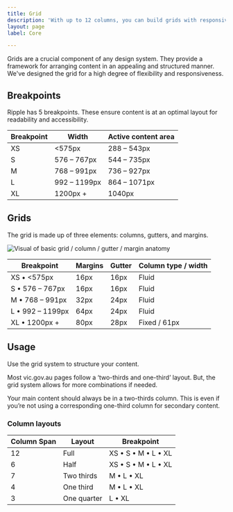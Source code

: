 ```yaml
---
title: Grid
description: 'With up to 12 columns, you can build grids with responsive layouts across different breakpoints.'
layout: page
label: Core

---
```


Grids are a crucial component of any design system. They provide a framework for arranging content in an appealing and structured manner. We've designed the grid for a high degree of flexibility and responsiveness.

## Breakpoints
Ripple has 5 breakpoints. These ensure content is at an optimal layout for readability and accessibility.

| Breakpoint | Width        | Active content area |
|------------|--------------|---------------------|
|   XS       | <575px       | 288 – 543px         |
|   S        | 576 – 767px  | 544 – 735px         |
|   M        | 768 – 991px  | 736 – 927px         |
|   L        | 992 – 1199px | 864 – 1071px        |
|   XL       | 1200px +     | 1040px              |

## Grids
The grid is made up of three elements: columns, gutters, and margins.

![Visual of basic grid / column / gutter / margin anatomy](/assets/img/Grid-Grid-Anatomy.png)

| Breakpoint           | Margins | Gutter  | Column type / width |
|----------------------|---------|---------|---------------------|
|   XS  • <575px       | 16px    | 16px    | Fluid               |
|   S   • 576 – 767px  | 16px    | 16px    | Fluid               |
|   M   • 768 – 991px  | 32px    | 24px    | Fluid               |
|   L   • 992 – 1199px | 64px    | 24px    | Fluid               |
|   XL  • 1200px +     | 80px    | 28px    | Fixed / 61px        |

## Usage
Use the grid system to structure your content.

Most vic.gov.au pages follow a ‘two-thirds and one-third’ layout. But, the grid system allows for more combinations if needed.

Your main content should always be in a two-thirds column. This is even if you’re not using a corresponding one-third column for secondary content.

### Column layouts

| Column Span | Layout      | Breakpoint          |
|-------------|-------------|---------------------|
| 12          | Full        | XS • S • M • L • XL |
| 6           | Half        | XS • S • M • L • XL |
| 7           | Two thirds  | M • L • XL          |
| 4           | One third   | M • L • XL          |
| 3           | One quarter | L • XL              |
